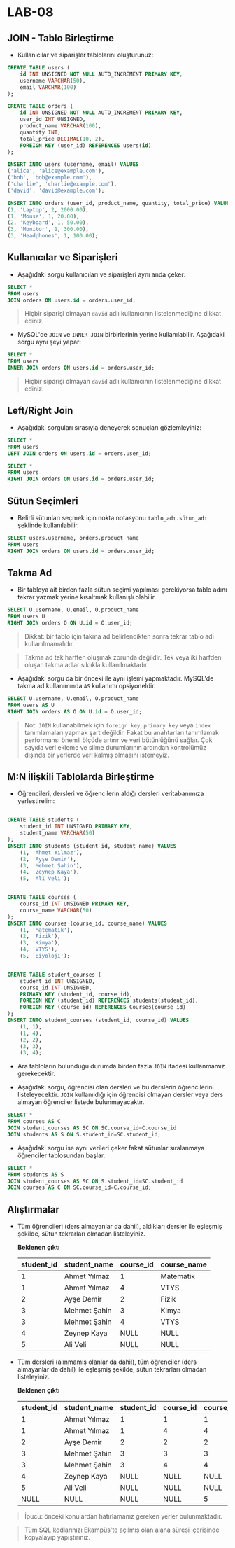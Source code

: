 # LAB-08

## JOIN - Tablo Birleştirme

- Kullanıcılar ve siparişler tablolarını oluşturunuz:
```sql
CREATE TABLE users (
    id INT UNSIGNED NOT NULL AUTO_INCREMENT PRIMARY KEY,
    username VARCHAR(50),
    email VARCHAR(100)
);

CREATE TABLE orders (
    id INT UNSIGNED NOT NULL AUTO_INCREMENT PRIMARY KEY,
    user_id INT UNSIGNED,
    product_name VARCHAR(100),
    quantity INT,
    total_price DECIMAL(10, 2),
    FOREIGN KEY (user_id) REFERENCES users(id)
);

INSERT INTO users (username, email) VALUES
('alice', 'alice@example.com'),
('bob', 'bob@example.com'),
('charlie', 'charlie@example.com'),
('david', 'david@example.com');

INSERT INTO orders (user_id, product_name, quantity, total_price) VALUES
(1, 'Laptop', 2, 2000.00),
(1, 'Mouse', 1, 20.00),
(2, 'Keyboard', 1, 50.00),
(3, 'Monitor', 1, 300.00),
(3, 'Headphones', 1, 100.00);

```

## Kullanıcılar ve Siparişleri

- Aşağıdaki sorgu kullanıcıları ve siparişleri aynı anda çeker:
```sql
SELECT *
FROM users
JOIN orders ON users.id = orders.user_id;
```

> Hiçbir siparişi olmayan `david` adlı kullanıcının listelenmediğine dikkat ediniz.

- MySQL'de `JOIN` ve `INNER JOIN` birbirlerinin yerine kullanılabilir. Aşağıdaki sorgu aynı şeyi yapar:
```sql
SELECT *
FROM users
INNER JOIN orders ON users.id = orders.user_id;
```

> Hiçbir siparişi olmayan `david` adlı kullanıcının listelenmediğine dikkat ediniz.

## Left/Right Join
- Aşağıdaki sorguları sırasıyla deneyerek sonuçları gözlemleyiniz:
```sql
SELECT *
FROM users
LEFT JOIN orders ON users.id = orders.user_id;
```

```sql
SELECT *
FROM users
RIGHT JOIN orders ON users.id = orders.user_id;
```

## Sütun Seçimleri
- Belirli sütunları seçmek için nokta notasyonu `tablo_adı.sütun_adı` şeklinde kullanılabilir.
```sql
SELECT users.username, orders.product_name
FROM users
RIGHT JOIN orders ON users.id = orders.user_id;
```

## Takma Ad
- Bir tabloya ait birden fazla sütun seçimi yapılması gerekiyorsa tablo adını tekrar yazmak yerine kısaltmak kullanışlı olabilir.
```sql
SELECT U.username, U.email, O.product_name
FROM users U
RIGHT JOIN orders O ON U.id = O.user_id;
```

> Dikkat: bir tablo için takma ad belirlendikten sonra tekrar tablo adı kullanılmamalıdır.

> Takma ad tek harften oluşmak zorunda değildir. Tek veya iki harfden oluşan takma adlar sıklıkla kullanılmaktadır.

- Aşağıdaki sorgu da bir önceki ile aynı işlemi yapmaktadır. MySQL'de takma ad kullanımında `AS` kullanımı opsiyoneldir.
```sql
SELECT U.username, U.email, O.product_name
FROM users AS U
RIGHT JOIN orders AS O ON U.id = O.user_id;
```

> Not: `JOIN` kullanabilmek için `foreign key`, `primary key` veya `index` tanımlamaları yapmak şart değildir. Fakat bu anahtarları tanımlamak performansı önemli ölçüde artırır ve veri bütünlüğünü sağlar. Çok sayıda veri ekleme ve silme durumlarının ardından kontrolümüz dışında bir yerlerde veri kalmış olmasını istemeyiz.

## M:N İlişkili Tablolarda Birleştirme

- Öğrencileri, dersleri ve öğrencilerin aldığı dersleri veritabanımıza yerleştirelim:
```sql

CREATE TABLE students (
    student_id INT UNSIGNED PRIMARY KEY,
    student_name VARCHAR(50)
);
INSERT INTO students (student_id, student_name) VALUES
    (1, 'Ahmet Yılmaz'),
    (2, 'Ayşe Demir'),
    (3, 'Mehmet Şahin'),
    (4, 'Zeynep Kaya'),
    (5, 'Ali Veli');


CREATE TABLE courses (
    course_id INT UNSIGNED PRIMARY KEY,
    course_name VARCHAR(50)
);
INSERT INTO courses (course_id, course_name) VALUES
    (1, 'Matematik'),
    (2, 'Fizik'),
    (3, 'Kimya'),
    (4, 'VTYS'),
    (5, 'Biyoloji');


CREATE TABLE student_courses (
    student_id INT UNSIGNED,
    course_id INT UNSIGNED,
    PRIMARY KEY (student_id, course_id),
    FOREIGN KEY (student_id) REFERENCES students(student_id),
    FOREIGN KEY (course_id) REFERENCES Courses(course_id)
);
INSERT INTO student_courses (student_id, course_id) VALUES
    (1, 1),
    (1, 4),
    (2, 2),
    (3, 3),
    (3, 4);

```

- Ara tabloların bulunduğu durumda birden fazla `JOIN` ifadesi kullanmamız gerekecektir.

- Aşağıdaki sorgu, öğrencisi olan dersleri ve bu derslerin öğrencilerini listeleyecektir. `JOIN` kullanıldığı için öğrencisi olmayan dersler veya ders almayan öğrenciler listede bulunmayacaktır.

```sql
SELECT * 
FROM courses AS C 
JOIN student_courses AS SC ON SC.course_id=C.course_id
JOIN students AS S ON S.student_id=SC.student_id;
```

- Aşağıdaki sorgu ise aynı verileri çeker fakat sütunlar sıralanmaya öğrenciler tablosundan başlar.

```sql
SELECT * 
FROM students AS S
JOIN student_courses AS SC ON S.student_id=SC.student_id
JOIN courses AS C ON SC.course_id=C.course_id;
```

## Alıştırmalar
- Tüm öğrencileri (ders almayanlar da dahil), aldıkları dersler ile eşleşmiş şekilde, sütun tekrarları olmadan listeleyiniz.

    **Beklenen çıktı**

    | student_id | student_name | course_id | course_name |
    |------------|--------------|-----------|-------------|
    |          1 | Ahmet Yılmaz |         1 | Matematik   |
    |          1 | Ahmet Yılmaz |         4 | VTYS        |
    |          2 | Ayşe Demir   |         2 | Fizik       |
    |          3 | Mehmet Şahin |         3 | Kimya       |
    |          3 | Mehmet Şahin |         4 | VTYS        |
    |          4 | Zeynep Kaya  |      NULL | NULL        |
    |          5 | Ali Veli     |      NULL | NULL        |


- Tüm dersleri (alınmamış olanlar da dahil), tüm öğrenciler (ders almayanlar da dahil) ile eşleşmiş şekilde, sütun tekrarları olmadan listeleyiniz.

    **Beklenen çıktı**

    | student_id | student_name | student_id | course_id | course_id | course_name |
    |------------|--------------|------------|-----------|-----------|-------------|
    |          1 | Ahmet Yılmaz |          1 |         1 |         1 | Matematik   |
    |          1 | Ahmet Yılmaz |          1 |         4 |         4 | VTYS        |
    |          2 | Ayşe Demir   |          2 |         2 |         2 | Fizik       |
    |          3 | Mehmet Şahin |          3 |         3 |         3 | Kimya       |
    |          3 | Mehmet Şahin |          3 |         4 |         4 | VTYS        |
    |          4 | Zeynep Kaya  |       NULL |      NULL |      NULL | NULL        |
    |          5 | Ali Veli     |       NULL |      NULL |      NULL | NULL        |
    |       NULL | NULL         |       NULL |      NULL |         5 | Biyoloji    |

> İpucu: önceki konulardan hatırlamanız gereken yerler bulunmaktadır.

> Tüm SQL kodlarınızı Ekampüs'te açılmış olan alana süresi içerisinde kopyalayıp yapıştırınız.
